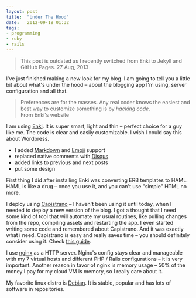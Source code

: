 ```yaml
---
layout: post
title:  "Under The Hood"
date:   2012-09-18 01:32
tags: 
- programming
- ruby
- rails
---
```


> This post is outdated as I recently switched from Enki to Jekyll and GitHub Pages. 27 Aug, 2013

I've just finished making a new look for my blog. I am going to tell you a little bit about what's under the hood – about the blogging app I'm using, server configuration and all that.

> Preferences are for the masses. Any real coder knows the easiest and best way to customize something is by *hacking code*. <br> From Enki's website

I am using [Enki](http://www.enkiblog.com/). It is super smart, light and thin – perfect choice for a guy like me. The code is clear and easily customizable. I wish I could say this about Wordpress.

* I added [Markdown](http://daringfireball.net/projects/markdown/) and [Emoji](http://www.emoji-cheat-sheet.com/) support
* replaced native comments with [Disqus](http://disqus.com/)
* added links to previous and next posts
* put some design

First thing I did after installing Enki was converting ERB templates to HAML. HAML is like a drug – once you use it, and you can't use "simple" HTML no more.

I deploy using [Capistrano](https://github.com/capistrano/capistrano) – I haven't been using it until today, when I needed to deploy a new version of the blog. I got a thought that I need some kind of tool that will automate my usual routines, like pulling changes from the repo, compiling assets and restarting the app. I even started writing some code and remembered about Capistrano. And it was exactly what i need. Capistrano is easy and really saves time – you should definitely consider using it. Check [this guide](https://gist.github.com/2161449).

I use [nginx](http://wiki.nginx.org/Main) as a HTTP server. Nginx's config stays clear and manageable with my 7 virtual hosts and different PHP / Rails configurations – it is very important. Another reason in favor of nginx is memory usage – 50% of the money I pay for my cloud VM is memory, so I really care about it. 

My favorite linux distro is [Debian](http://en.wikipedia.org/wiki/Debian/). It is stable, popular and has lots of software in repositories.

